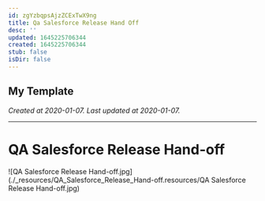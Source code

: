 ```yaml
---
id: zgYzbqpsAjzZCExTwX9ng
title: Qa Salesforce Release Hand Off
desc: ''
updated: 1645225706344
created: 1645225706344
stub: false
isDir: false
---
```

My Template
---

_Created at 2020-01-07._
_Last updated at 2020-01-07._




---

# QA Salesforce Release Hand-off


![QA Salesforce Release Hand-off.jpg](./_resources/QA_Salesforce_Release_Hand-off.resources/QA Salesforce Release Hand-off.jpg)

